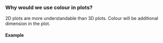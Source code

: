 ### Why would we use colour in plots?

2D plots are more understandable than 3D plots. Colour will be additional dimension in the plot.
                 
#### Example
